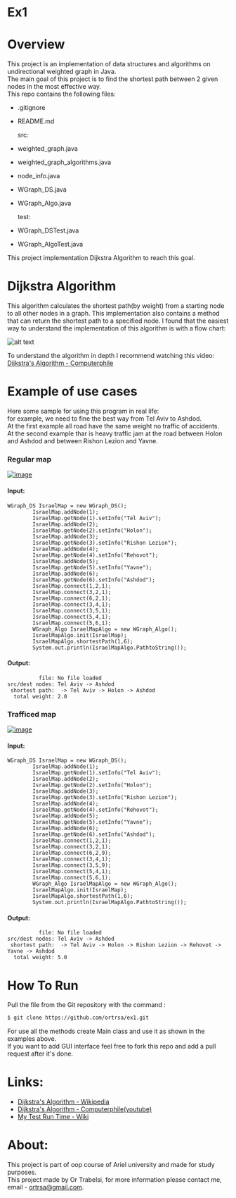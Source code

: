 # Ex1

# Overview 
This project is an implementation of data structures and algorithms on undirectional weighted graph in Java.  
The main goal of this project is to find the shortest path between 2 given nodes in the most effective way.  
This repo contains the following files:  
- .gitignore
- README.md  
  
  src:
- weighted_graph.java 
- weighted_graph_algorithms.java 
- node_info.java
- WGraph_DS.java
- WGraph_Algo.java 

  test:
- WGraph_DSTest.java
- WGraph_AlgoTest.java  
  
    
This project implementation Dijkstra Algorithm to reach this goal.  

# Dijkstra Algorithm
This algorithm calculates the shortest path(by weight) from a starting node to all other nodes in a graph.
This implementation also contains a method that can return the shortest path to a specified node.
I found that the easiest way to understand the implementation of this algorithm is with a flow chart:

![alt text](https://i.ibb.co/G25wb87/Dijkstra-Ex1.png)

To understand the algorithm in depth I recommend watching this video: [Dijkstra's Algorithm - Computerphile](https://www.youtube.com/watch?v=GazC3A4OQTE&feature=youtu.be) 


# Example of use cases
Here some sample for using this program in real life:  
for example, we need to fine the best way from Tel Aviv to Ashdod.  
At the first example all road have the same weight no traffic of accidents.  
At the second example thar is heavy traffic jam at the road between Holon and Ashdod and between Rishon Lezion and Yavne.

### Regular map
[![image](https://www.linkpicture.com/q/צילום-מסך-2020-11-19-ב-12.19.02_1.png)](https://www.linkpicture.com/view.php?img=LPic5fb65455dfb331797244551)
#### Input:
```
WGraph_DS IsraelMap = new WGraph_DS();
        IsraelMap.addNode(1);
        IsraelMap.getNode(1).setInfo("Tel Aviv");
        IsraelMap.addNode(2);
        IsraelMap.getNode(2).setInfo("Holon");
        IsraelMap.addNode(3);
        IsraelMap.getNode(3).setInfo("Rishon Lezion");
        IsraelMap.addNode(4);
        IsraelMap.getNode(4).setInfo("Rehovot");
        IsraelMap.addNode(5);
        IsraelMap.getNode(5).setInfo("Yavne");
        IsraelMap.addNode(6);
        IsraelMap.getNode(6).setInfo("Ashdod");
        IsraelMap.connect(1,2,1);
        IsraelMap.connect(3,2,1);
        IsraelMap.connect(6,2,1);
        IsraelMap.connect(3,4,1);
        IsraelMap.connect(3,5,1);
        IsraelMap.connect(5,4,1);
        IsraelMap.connect(5,6,1);
        WGraph_Algo IsraelMapAlgo = new WGraph_Algo();
        IsraelMapAlgo.init(IsraelMap);
        IsraelMapAlgo.shortestPath(1,6);
        System.out.println(IsraelMapAlgo.PathtoString());
```
#### Output:

```
          file: No file loaded
src/dest nodes: Tel Aviv -> Ashdod
 shortest path:  -> Tel Aviv -> Holon -> Ashdod
  total weight: 2.0
```


### Trafficed map 
[![image](https://www.linkpicture.com/q/צילום-מסך-2020-11-19-ב-12.15.51.png)](https://www.linkpicture.com/view.php?img=LPic5fb646102beca472179639)
#### Input:
```
WGraph_DS IsraelMap = new WGraph_DS();
        IsraelMap.addNode(1);
        IsraelMap.getNode(1).setInfo("Tel Aviv");
        IsraelMap.addNode(2);
        IsraelMap.getNode(2).setInfo("Holon");
        IsraelMap.addNode(3);
        IsraelMap.getNode(3).setInfo("Rishon Lezion");
        IsraelMap.addNode(4);
        IsraelMap.getNode(4).setInfo("Rehovot");
        IsraelMap.addNode(5);
        IsraelMap.getNode(5).setInfo("Yavne");
        IsraelMap.addNode(6);
        IsraelMap.getNode(6).setInfo("Ashdod");
        IsraelMap.connect(1,2,1);
        IsraelMap.connect(3,2,1);
        IsraelMap.connect(6,2,9);
        IsraelMap.connect(3,4,1);
        IsraelMap.connect(3,5,9);
        IsraelMap.connect(5,4,1);
        IsraelMap.connect(5,6,1);
        WGraph_Algo IsraelMapAlgo = new WGraph_Algo();
        IsraelMapAlgo.init(IsraelMap);
        IsraelMapAlgo.shortestPath(1,6);
        System.out.println(IsraelMapAlgo.PathtoString());
```
#### Output:

```
          file: No file loaded
src/dest nodes: Tel Aviv -> Ashdod
 shortest path:  -> Tel Aviv -> Holon -> Rishon Lezion -> Rehovot -> Yavne -> Ashdod
  total weight: 5.0
```

# How To Run  
Pull the file from the Git repository with the command : 
```sh
$ git clone https://github.com/ortrsa/ex1.git

```
For use all the methods create Main class and use it as shown in the examples above.  
If you want to add GUI interface feel free to fork this repo and add a pull request after it's done.

# Links:
- [Dijkstra's Algorithm - Wikipedia](https://en.wikipedia.org/wiki/Dijkstra%27s_algorithm)
- [Dijkstra's Algorithm - Computerphile(youtube)](https://www.youtube.com/watch?v=GazC3A4OQTE&feature=youtu.be)
- [My Test Run Time - Wiki](https://github.com/ortrsa/Ex1_oop/wiki/Tests-run-time)

# About:
This project is part of oop course of Ariel university and made for study purposes.  
This project made by Or Trabelsi, for more information please contact me, email - ortrsa@gmail.com.




